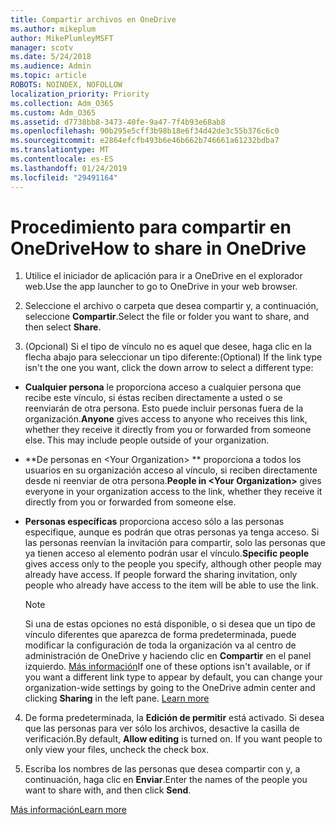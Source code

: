 ```yaml
---
title: Compartir archivos en OneDrive
ms.author: mikeplum
author: MikePlumleyMSFT
manager: scotv
ms.date: 5/24/2018
ms.audience: Admin
ms.topic: article
ROBOTS: NOINDEX, NOFOLLOW
localization_priority: Priority
ms.collection: Adm_O365
ms.custom: Adm_O365
ms.assetid: d7738bb8-3473-40fe-9a47-7f4b93e68ab8
ms.openlocfilehash: 90b295e5cff3b98b18e6f34d42de3c55b376c6c0
ms.sourcegitcommit: e2864efcfb493b6e46b662b746661a61232bdba7
ms.translationtype: MT
ms.contentlocale: es-ES
ms.lasthandoff: 01/24/2019
ms.locfileid: "29491164"
---
```

# <a name="how-to-share-in-onedrive"></a><span data-ttu-id="1ffc1-102">Procedimiento para compartir en OneDrive</span><span class="sxs-lookup"><span data-stu-id="1ffc1-102">How to share in OneDrive</span></span>

1. <span data-ttu-id="1ffc1-103">Utilice el iniciador de aplicación para ir a OneDrive en el explorador web.</span><span class="sxs-lookup"><span data-stu-id="1ffc1-103">Use the app launcher to go to OneDrive in your web browser.</span></span> 
    
2. <span data-ttu-id="1ffc1-104">Seleccione el archivo o carpeta que desea compartir y, a continuación, seleccione **Compartir**.</span><span class="sxs-lookup"><span data-stu-id="1ffc1-104">Select the file or folder you want to share, and then select **Share**.</span></span>
    
3. <span data-ttu-id="1ffc1-105">(Opcional) Si el tipo de vínculo no es aquel que desee, haga clic en la flecha abajo para seleccionar un tipo diferente:</span><span class="sxs-lookup"><span data-stu-id="1ffc1-105">(Optional) If the link type isn't the one you want, click the down arrow to select a different type:</span></span>
    
  - <span data-ttu-id="1ffc1-p101">**Cualquier persona** le proporciona acceso a cualquier persona que recibe este vínculo, si éstas reciben directamente a usted o se reenviarán de otra persona. Esto puede incluir personas fuera de la organización.</span><span class="sxs-lookup"><span data-stu-id="1ffc1-p101">**Anyone** gives access to anyone who receives this link, whether they receive it directly from you or forwarded from someone else. This may include people outside of your organization.</span></span> 
    
  - <span data-ttu-id="1ffc1-108">\*\*De personas en \<Your Organization\> \*\* proporciona a todos los usuarios en su organización acceso al vínculo, si reciben directamente desde ni reenviar de otra persona.</span><span class="sxs-lookup"><span data-stu-id="1ffc1-108">**People in \<Your Organization\>** gives everyone in your organization access to the link, whether they receive it directly from you or forwarded from someone else.</span></span> 
    
  - <span data-ttu-id="1ffc1-p102">**Personas específicas** proporciona acceso sólo a las personas especifique, aunque es podrán que otras personas ya tenga acceso. Si las personas reenvían la invitación para compartir, solo las personas que ya tienen acceso al elemento podrán usar el vínculo.</span><span class="sxs-lookup"><span data-stu-id="1ffc1-p102">**Specific people** gives access only to the people you specify, although other people may already have access. If people forward the sharing invitation, only people who already have access to the item will be able to use the link.</span></span> 
    
    > [!NOTE]
    > <span data-ttu-id="1ffc1-p103">Si una de estas opciones no está disponible, o si desea que un tipo de vínculo diferentes que aparezca de forma predeterminada, puede modificar la configuración de toda la organización va al centro de administración de OneDrive y haciendo clic en **Compartir** en el panel izquierdo. [Más información](https://go.microsoft.com/fwlink/?linkid=871961)</span><span class="sxs-lookup"><span data-stu-id="1ffc1-p103">If one of these options isn't available, or if you want a different link type to appear by default, you can change your organization-wide settings by going to the OneDrive admin center and clicking **Sharing** in the left pane. [Learn more](https://go.microsoft.com/fwlink/?linkid=871961)</span></span>
  
4. <span data-ttu-id="1ffc1-p104">De forma predeterminada, la **Edición de permitir** está activado. Si desea que las personas para ver sólo los archivos, desactive la casilla de verificación.</span><span class="sxs-lookup"><span data-stu-id="1ffc1-p104">By default, **Allow editing** is turned on. If you want people to only view your files, uncheck the check box.</span></span> 
    
5. <span data-ttu-id="1ffc1-115">Escriba los nombres de las personas que desea compartir con y, a continuación, haga clic en **Enviar**.</span><span class="sxs-lookup"><span data-stu-id="1ffc1-115">Enter the names of the people you want to share with, and then click **Send**.</span></span>
    
[<span data-ttu-id="1ffc1-116">Más información</span><span class="sxs-lookup"><span data-stu-id="1ffc1-116">Learn more</span></span>](https://go.microsoft.com/fwlink/?linkid=871861)
  

